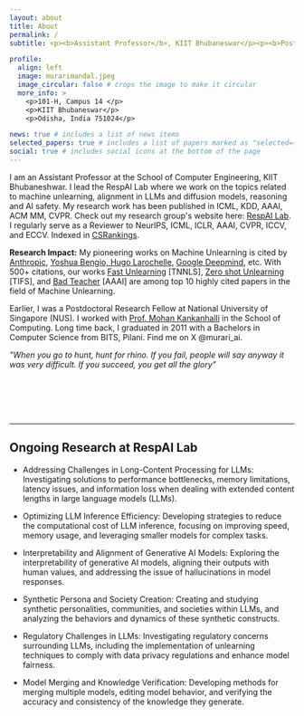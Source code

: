 ```yaml
---
layout: about
title: About
permalink: /
subtitle: <p><b>Assistant Professor</b>, KIIT Bhubaneswar</p><p><b>Post-Doc</b>, National University of Singapore (NUS)</p>

profile:
  align: left
  image: murarimandal.jpeg
  image_circular: false # crops the image to make it circular
  more_info: >
    <p>101-H, Campus 14 </p>
    <p>KIIT Bhubaneswar</p>
    <p>Odisha, India 751024</p>

news: true # includes a list of news items
selected_papers: true # includes a list of papers marked as "selected={true}"
social: true # includes social icons at the bottom of the page
---
```


I am an Assistant Professor at the School of Computer Engineering, KIIT Bhubaneshwar. I lead the RespAI Lab where we work on the topics related to machine unlearning, alignment in LLMs and diffusion models, reasoning and AI safety. My research work has been published in ICML, KDD, AAAI, ACM MM, CVPR. Check out my research group's website here: <a href="https://respailab.github.io" target="_blank">RespAI Lab</a>. I regularly serve as a Reviewer to NeurIPS, ICML, ICLR, AAAI, CVPR, ICCV, and ECCV. Indexed in <a href="https://csrankings.org/#/index?all&in" target="_blank">CSRankings</a>. 

<b>Research Impact:</b> My pioneering works on Machine Unlearning is cited by <a href="https://arxiv.org/html/2410.08827v1" target="_blank">Anthropic</a>, <a href="https://arxiv.org/abs/2311.15268" target="_blank">Yoshua Bengio, Hugo Larochelle</a>, <a href="https://proceedings.neurips.cc/paper_files/paper/2023/hash/062d711fb777322e2152435459e6e9d9-Abstract-Conference.html" target="_blank">Google Deepmind</a>, etc. With 500+ citations, our works <a href="https://arxiv.org/pdf/2111.08947" target="_blank">Fast Unlearning</a> [TNNLS], <a href="https://arxiv.org/pdf/2201.05629" target="_blank">Zero shot Unlearning</a> [TIFS], and <a href="https://ojs.aaai.org/index.php/AAAI/article/download/25879/25651" target="_blank">Bad Teacher</a> [AAAI] are among top 10 highly cited papers in the field of Machine Unlearning. 

Earlier, I was a Postdoctoral Research Fellow at National University of Singapore (NUS). I worked with <a href="https://www.comp.nus.edu.sg/~mohan/" target="_blank">Prof. Mohan Kankanhalli</a> in the School of Computing. Long time back, I graduated in 2011 with a Bachelors in Computer Science from BITS, Pilani. Find me on X @murari_ai.

<p><em>"When you go to hunt, hunt for rhino. If you fail, people will say anyway it was very difficult. If you succeed, you get all the glory"</em></p>

<br />

<br />

<br />

<br />

<hr />

## <b>Ongoing Research at RespAI Lab</b>
- Addressing Challenges in Long-Content Processing for LLMs: Investigating solutions to performance bottlenecks, memory limitations, latency issues, and information loss when dealing with extended content lengths in large language models (LLMs).
  
- Optimizing LLM Inference Efficiency: Developing strategies to reduce the computational cost of LLM inference, focusing on improving speed, memory usage, and leveraging smaller models for complex tasks.

- Interpretability and Alignment of Generative AI Models: Exploring the interpretability of generative AI models, aligning their outputs with human values, and addressing the issue of hallucinations in model responses.

- Synthetic Persona and Society Creation: Creating and studying synthetic personalities, communities, and societies within LLMs, and analyzing the behaviors and dynamics of these synthetic constructs.

- Regulatory Challenges in LLMs: Investigating regulatory concerns surrounding LLMs, including the implementation of unlearning techniques to comply with data privacy regulations and enhance model fairness.

- Model Merging and Knowledge Verification: Developing methods for merging multiple models, editing model behavior, and verifying the accuracy and consistency of the knowledge they generate.
